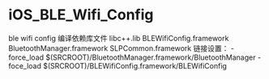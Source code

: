 # iOS_BLE_Wifi_Config
ble wifi config
编译依赖库文件
libc++.lib
BLEWifiConfig.framework
BluetoothManager.framework
SLPCommon.framework
链接设置：
-force_load $(SRCROOT)/BluetoothManager.framework/BluetoothManager
-foce_load $(SRCROOT)/BLEWifiConfig.framework/BLEWifiConfig
